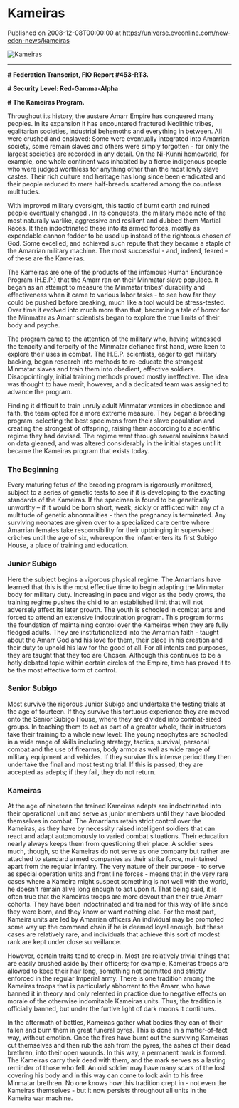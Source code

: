 # Kameiras
Published on 2008-12-08T00:00:00 at https://universe.eveonline.com/new-eden-news/kameiras

![Kameiras](https://web.ccpgamescdn.com/communityassets/img/chronicles/chronicleImage/Kameira.jpg)

---

__\# Federation Transcript, FIO Report #453-RT3.__

__\# Security Level: Red-Gamma-Alpha__

__\# The Kameiras Program.__

Throughout its history, the austere Amarr Empire has conquered many peoples. In its expansion it has encountered fractured Neolithic tribes, egalitarian societies, industrial behemoths and everything in between. All were crushed and enslaved: Some were eventually integrated into Amarrian society, some remain slaves and others were simply forgotten - for only the largest societies are recorded in any detail. On the Ni-Kunni homeworld, for example, one whole continent was inhabited by a fierce indigenous people who were judged worthless for anything other than the most lowly slave castes. Their rich culture and heritage has long since been eradicated and their people reduced to mere half-breeds scattered among the countless multitudes.

With improved military oversight, this tactic of burnt earth and ruined people eventually changed . In its conquests, the military made note of the most naturally warlike, aggressive and resilient and dubbed them Martial Races. It then indoctrinated these into its armed forces, mostly as expendable cannon fodder to be used up instead of the righteous chosen of God. Some excelled, and achieved such repute that they became a staple of the Amarrian military machine. The most successful - and, indeed, feared - of these are the Kameiras.

The Kameiras are one of the products of the infamous Human Endurance Program (H.E.P.) that the Amarr ran on their Minmatar slave populace. It began as an attempt to measure the Minmatar tribes' durability and effectiveness when it came to various labor tasks - to see how far they could be pushed before breaking, much like a tool would be stress-tested. Over time it evolved into much more than that, becoming a tale of horror for the Minmatar as Amarr scientists began to explore the true limits of their body and psyche.

The program came to the attention of the military who, having witnessed the tenacity and ferocity of the Minmatar defiance first hand, were keen to explore their uses in combat. The H.E.P. scientists, eager to get military backing, began research into methods to re-educate the strongest Minmatar slaves and train them into obedient, effective soldiers. Disappointingly, initial training methods proved mostly ineffective. The idea was thought to have merit, however, and a dedicated team was assigned to advance the program.

Finding it difficult to train unruly adult Minmatar warriors in obedience and faith, the team opted for a more extreme measure. They began a breeding program, selecting the best specimens from their slave population and creating the strongest of offspring, raising them according to a scientific regime they had devised. The regime went through several revisions based on data gleaned, and was altered considerably in the initial stages until it became the Kameiras program that exists today.

### The Beginning

Every maturing fetus of the breeding program is rigorously monitored, subject to a series of genetic tests to see if it is developing to the exacting standards of the Kameiras. If the specimen is found to be genetically unworthy – if it would be born short, weak, sickly or afflicted with any of a multitude of genetic abnormalities - then the pregnancy is terminated. Any surviving neonates are given over to a specialized care centre where Amarrian females take responsibility for their upbringing in supervised crèches until the age of six, whereupon the infant enters its first Subigo House, a place of training and education.

### Junior Subigo

Here the subject begins a vigorous physical regime. The Amarrians have learned that this is the most effective time to begin adapting the Minmatar body for military duty. Increasing in pace and vigor as the body grows, the training regime pushes the child to an established limit that will not adversely affect its later growth. The youth is schooled in combat arts and forced to attend an extensive indoctrination program. This program forms the foundation of maintaining control over the Kameiras when they are fully fledged adults. They are institutionalized into the Amarrian faith - taught about the Amarr God and his love for them, their place in his creation and their duty to uphold his law for the good of all. For all intents and purposes, they are taught that they too are Chosen. Although this continues to be a hotly debated topic within certain circles of the Empire, time has proved it to be the most effective form of control.

### Senior Subigo

Most survive the rigorous Junior Subigo and undertake the testing trials at the age of fourteen. If they survive this tortuous experience they are moved onto the Senior Subigo House, where they are divided into combat-sized groups. In teaching them to act as part of a greater whole, their instructors take their training to a whole new level: The young neophytes are schooled in a wide range of skills including strategy, tactics, survival, personal combat and the use of firearms, body armor as well as wide range of military equipment and vehicles. If they survive this intense period they then undertake the final and most testing trial. If this is passed, they are accepted as adepts; if they fail, they do not return.

### Kameiras

At the age of nineteen the trained Kameiras adepts are indoctrinated into their operational unit and serve as junior members until they have blooded themselves in combat. The Amarrians retain strict control over the Kameiras, as they have by necessity raised intelligent soldiers that can react and adapt autonomously to varied combat situations. Their education nearly always keeps them from questioning their place. A soldier sees much, though, so the Kameiras do not serve as one company but rather are attached to standard armed companies as their strike force, maintained apart from the regular infantry. The very nature of their purpose - to serve as special operation units and front line forces - means that in the very rare cases where a Kameira might suspect something is not well with the world, he doesn't remain alive long enough to act upon it. That being said, it is often true that the Kameiras troops are more devout than their true Amarr cohorts. They have been indoctrinated and trained for this way of life since they were born, and they know or want nothing else. For the most part, Kameira units are led by Amarrian officers An individual may be promoted some way up the command chain if he is deemed loyal enough, but these cases are relatively rare, and individuals that achieve this sort of modest rank are kept under close surveillance.

However, certain traits tend to creep in. Most are relatively trivial things that are easily brushed aside by their officers; for example, Kameiras troops are allowed to keep their hair long, something not permitted and strictly enforced in the regular Imperial army. There is one tradition among the Kameiras troops that is particularly abhorrent to the Amarr, who have banned it in theory and only relented in practice due to negative effects on morale of the otherwise indomitable Kameiras units. Thus, the tradition is officially banned, but under the furtive light of dark moons it continues.

In the aftermath of battles, Kameiras gather what bodies they can of their fallen and burn them in great funeral pyres. This is done in a matter-of-fact way, without emotion. Once the fires have burnt out the surviving Kameiras cut themselves and then rub the ash from the pyres, the ashes of their dead brethren, into their open wounds. In this way, a permanent mark is formed. The Kameiras carry their dead with them, and the mark serves as a lasting reminder of those who fell. An old soldier may have many scars of the lost covering his body and in this way can come to look akin to his free Minmatar brethren. No one knows how this tradition crept in - not even the Kameiras themselves - but it now persists throughout all units in the Kameira war machine. 

